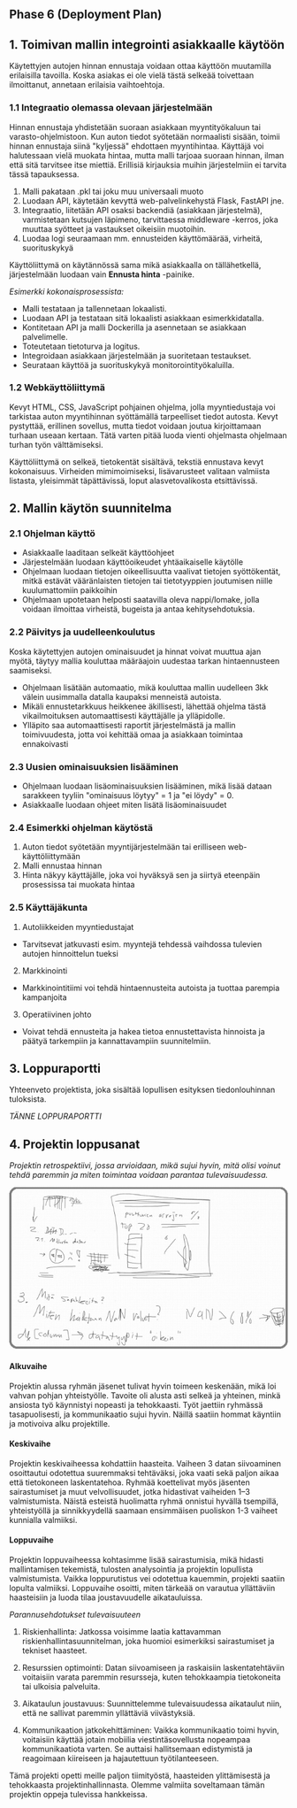 ## Phase 6 (Deployment Plan)

## 1. Toimivan mallin integrointi asiakkaalle käytöön

Käytettyjen autojen hinnan ennustaja voidaan ottaa käyttöön muutamilla erilaisilla tavoilla. Koska asiakas ei ole vielä tästä selkeää toivettaan ilmoittanut, annetaan erilaisia vaihtoehtoja.

### 1.1 Integraatio olemassa olevaan järjestelmään

Hinnan ennustaja yhdistetään suoraan asiakkaan myyntityökaluun tai varasto-ohjelmistoon. Kun auton tiedot syötetään normaalisti sisään, toimii hinnan ennustaja siinä "kyljessä" ehdottaen myyntihintaa. Käyttäjä voi halutessaan vielä muokata hintaa, mutta malli tarjoaa suoraan hinnan, ilman että sitä tarvitsee itse miettiä. Erillisiä kirjauksia muihin järjestelmiin ei tarvita tässä tapauksessa.

1. Malli pakataan .pkl tai joku muu universaali muoto
2. Luodaan API, käytetään kevyttä web-palvelinkehystä Flask, FastAPI jne.
3. Integraatio, liitetään API osaksi backendiä (asiakkaan järjestelmä), varmistetaan kutsujen läpimeno, tarvittaessa middleware -kerros, joka muuttaa syötteet ja vastaukset oikeisiin muotoihin.
4. Luodaa logi seuraamaan mm. ennusteiden käyttömäärää, virheitä, suorituskykyä

Käyttöliittymä on käytännössä sama mikä asiakkaalla on tällähetkellä, järjestelmään luodaan vain **Ennusta hinta** -painike.

_Esimerkki kokonaisprosessista:_
* Malli testataan ja tallennetaan lokaalisti.
* Luodaan API ja testataan sitä lokaalisti asiakkaan esimerkkidatalla.
* Kontitetaan API ja malli Dockerilla ja asennetaan se asiakkaan palvelimelle.
* Toteutetaan tietoturva ja logitus.
* Integroidaan asiakkaan järjestelmään ja suoritetaan testaukset.
* Seurataan käyttöä ja suorituskykyä monitorointityökaluilla.

### 1.2 Webkäyttöliittymä

Kevyt HTML, CSS, JavaScript pohjainen ohjelma, jolla myyntiedustaja voi tarkistaa auton myyntihinnan syöttämällä tarpeelliset tiedot autosta. Kevyt pystyttää, erillinen sovellus, mutta tiedot voidaan joutua kirjoittamaan turhaan useaan kertaan. Tätä varten pitää luoda vienti ohjelmasta ohjelmaan turhan työn välttämiseksi.

Käyttöliittymä on selkeä, tietokentät sisältävä, tekstiä ennustava kevyt kokonaisuus. Virheiden mimimoimiseksi, lisävarusteet valitaan valmiista listasta, yleisimmät täpättävissä, loput alasvetovalikosta etsittävissä.

## 2. Mallin käytön suunnitelma

### 2.1 Ohjelman käyttö

* Asiakkaalle laaditaan selkeät käyttöohjeet
* Järjestelmään luodaan käyttöoikeudet yhtäaikaiselle käytölle
* Ohjelmaan luodaan tietojen oikeellisuutta vaalivat tietojen syöttökentät, mitkä estävät vääränlaisten tietojen tai tietotyyppien joutumisen niille kuulumattomiin paikkoihin
* Ohjelmaan upotetaan helposti saatavilla oleva nappi/lomake, jolla voidaan ilmoittaa virheistä, bugeista ja antaa kehitysehdotuksia.

### 2.2 Päivitys ja uudelleenkoulutus

Koska käytettyjen autojen ominaisuudet ja hinnat voivat muuttua ajan myötä, täytyy mallia kouluttaa määräajoin uudestaa tarkan hintaennusteen saamiseksi. 

* Ohjelmaan lisätään automaatio, mikä kouluttaa mallin uudelleen 3kk välein uusimmalla datalla kaupaksi menneistä autoista.
* Mikäli ennustetarkkuus heikkenee äkillisesti, lähettää ohjelma tästä vikailmoituksen automaattisesti käyttäjälle ja ylläpidolle.
* Ylläpito saa automaattisesti raportit järjestelmästä ja mallin toimivuudesta, jotta voi kehittää omaa ja asiakkaan toimintaa ennakoivasti

### 2.3 Uusien ominaisuuksien lisääminen

* Ohjelmaan luodaan lisäominaisuuksien lisääminen, mikä lisää dataan sarakkeen tyyliin "ominaisuus löytyy" = 1 ja "ei löydy" = 0.
* Asiakkaalle luodaan ohjeet miten lisätä lisäominaisuudet

### 2.4 Esimerkki ohjelman käytöstä

1. Auton tiedot syötetään myyntijärjestelmään tai erilliseen web-käyttöliittymään
2. Malli ennustaa hinnan
3. Hinta näkyy käyttäjälle, joka voi hyväksyä sen ja siirtyä eteenpäin prosessissa tai muokata hintaa

### 2.5 Käyttäjäkunta

1. Autoliikkeiden myyntiedustajat
* Tarvitsevat jatkuvasti esim. myyntejä tehdessä vaihdossa tulevien autojen hinnoittelun tueksi
  
2. Markkinointi
* Markkinointitiimi voi tehdä hintaennusteita autoista ja tuottaa parempia kampanjoita

3. Operatiivinen johto
* Voivat tehdä ennusteita ja hakea tietoa ennustettavista hinnoista ja päätyä tarkempiin ja kannattavampiin suunnitelmiin.

## 3. Loppuraportti

Yhteenveto projektista, joka sisältää lopullisen esityksen tiedonlouhinnan tuloksista.

*TÄNNE LOPPURAPORTTI*

## 4. Projektin loppusanat

_Projektin retrospektiivi, jossa arvioidaan, mikä sujui hyvin, mitä olisi voinut tehdä paremmin ja miten toimintaa voidaan parantaa tulevaisuudessa._

![Suunnitelma](suunni.jpg)

#### Alkuvaihe

Projektin alussa ryhmän jäsenet tulivat hyvin toimeen keskenään, mikä loi vahvan pohjan yhteistyölle. Tavoite oli alusta asti selkeä ja yhteinen, minkä ansiosta työ käynnistyi nopeasti ja tehokkaasti. Työt jaettiin ryhmässä tasapuolisesti, ja kommunikaatio sujui hyvin. Näillä saatiin hommat käyntiin ja motivoiva alku projektille.

#### Keskivaihe

Projektin keskivaiheessa kohdattiin haasteita. Vaiheen 3 datan siivoaminen osoittautui odotettua suuremmaksi tehtäväksi, joka vaati sekä paljon aikaa että tietokoneen laskentatehoa. Ryhmää koettelivat myös jäsenten sairastumiset ja muut velvollisuudet, jotka hidastivat vaiheiden 1–3 valmistumista. Näistä esteistä huolimatta ryhmä onnistui hyvällä tsempillä, yhteistyöllä ja sinnikkyydellä saamaan ensimmäisen puoliskon 1-3 vaiheet kunnialla valmiiksi.

#### Loppuvaihe

Projektin loppuvaiheessa kohtasimme lisää sairastumisia, mikä hidasti mallintamisen tekemistä, tulosten analysointia ja projektin lopullista valmistumista. Vaikka loppurutistus vei odotettua kauemmin, projekti saatiin lopulta valmiiksi. Loppuvaihe osoitti, miten tärkeää on varautua yllättäviin haasteisiin ja luoda tilaa joustavuudelle aikatauluissa.

*Parannusehdotukset tulevaisuuteen*

1. Riskienhallinta: Jatkossa voisimme laatia kattavamman riskienhallintasuunnitelman, joka huomioi esimerkiksi sairastumiset ja tekniset haasteet.

2. Resurssien optimointi: Datan siivoamiseen ja raskaisiin laskentatehtäviin voitaisiin varata paremmin resursseja, kuten tehokkaampia tietokoneita tai ulkoisia palveluita.

3. Aikataulun joustavuus: Suunnittelemme tulevaisuudessa aikataulut niin, että ne sallivat paremmin yllättäviä viivästyksiä.

4. Kommunikaation jatkokehittäminen: Vaikka kommunikaatio toimi hyvin, voitaisiin käyttää jotain mobiilia viestintäsovellusta nopeampaa kommunikaatiota varten. Se auttaisi hallitsemaan edistymistä ja reagoimaan kiireiseen ja hajautettuun työtilanteeseen.

Tämä projekti opetti meille paljon tiimityöstä, haasteiden ylittämisestä ja tehokkaasta projektinhallinnasta. Olemme valmiita soveltamaan tämän projektin oppeja tulevissa hankkeissa.

